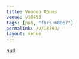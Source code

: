 ```yaml
---
title: Voodoo Rooms
venue: v18793
tags: [pub, "fhrs:68067"]
permalink: /v/18793/
layout: venue
---
```

null